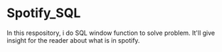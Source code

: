 # Spotify_SQL
In this respository, i do SQL window function to solve problem. It'll give insight for the reader about what is in spotify.
